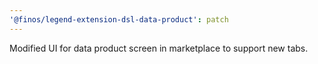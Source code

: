 ```yaml
---
'@finos/legend-extension-dsl-data-product': patch
---
```


Modified UI for data product screen in marketplace to support new tabs.
